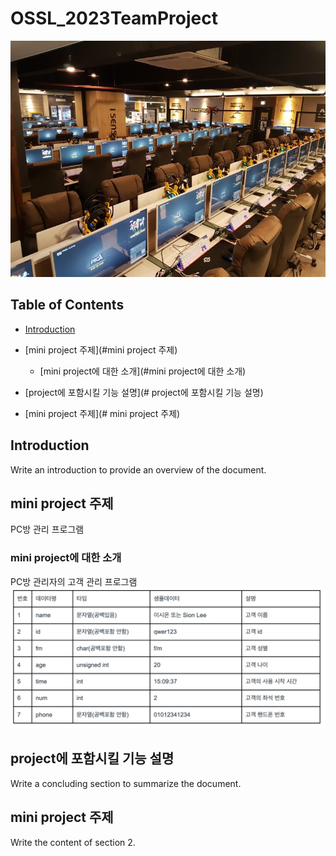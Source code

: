 # OSSL_2023TeamProject

![pc방](https://github.com/SionLee22200538/OSSL_2023TeamProject/blob/main/image/PCRoom.jpeg)

## Table of Contents

- [Introduction](#introduction)
- [mini project 주제](#mini project 주제)
  - [mini project에 대한 소개](#mini project에 대한 소개)

- [project에 포함시킬 기능 설명](# project에 포함시킬 기능 설명)
- [mini project 주제](# mini project 주제)

## Introduction
Write an introduction to provide an overview of the document.

## mini project 주제
PC방 관리 프로그램

### mini project에 대한 소개
PC방 관리자의 고객 관리 프로그램
![dataType](https://github.com/SionLee22200538/OSSL_2023TeamProject/blob/main/image/dataType.png)


## project에 포함시킬 기능 설명
Write a concluding section to summarize the document.



## mini project 주제
Write the content of section 2.



